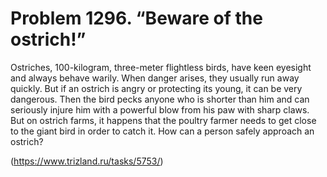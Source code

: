 # Problem 1296. “Beware of the ostrich!”

Ostriches, 100-kilogram, three-meter flightless birds, have keen eyesight and always behave warily. When danger arises, they usually run away quickly. But if an ostrich is angry or protecting its young, it can be very dangerous. Then the bird pecks anyone who is shorter than him and can seriously injure him with a powerful blow from his paw with sharp claws. But on ostrich farms, it happens that the poultry farmer needs to get close to the giant bird in order to catch it. How can a person safely approach an ostrich?

(https://www.trizland.ru/tasks/5753/)
